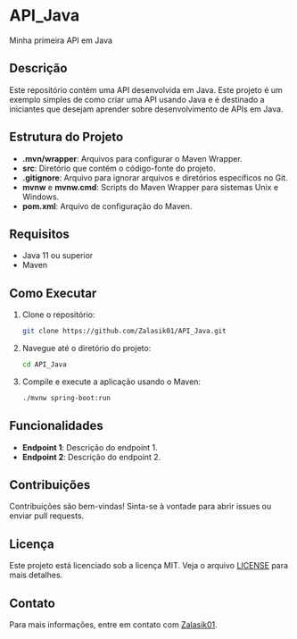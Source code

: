 # API_Java

Minha primeira API em Java

## Descrição

Este repositório contém uma API desenvolvida em Java. Este projeto é um exemplo simples de como criar uma API usando Java e é destinado a iniciantes que desejam aprender sobre desenvolvimento de APIs em Java.

## Estrutura do Projeto

- **.mvn/wrapper**: Arquivos para configurar o Maven Wrapper.
- **src**: Diretório que contém o código-fonte do projeto.
- **.gitignore**: Arquivo para ignorar arquivos e diretórios específicos no Git.
- **mvnw** e **mvnw.cmd**: Scripts do Maven Wrapper para sistemas Unix e Windows.
- **pom.xml**: Arquivo de configuração do Maven.

## Requisitos

- Java 11 ou superior
- Maven

## Como Executar

1. Clone o repositório:
    ```bash
    git clone https://github.com/Zalasik01/API_Java.git
    ```
2. Navegue até o diretório do projeto:
    ```bash
    cd API_Java
    ```
3. Compile e execute a aplicação usando o Maven:
    ```bash
    ./mvnw spring-boot:run
    ```

## Funcionalidades

- **Endpoint 1**: Descrição do endpoint 1.
- **Endpoint 2**: Descrição do endpoint 2.

## Contribuições

Contribuições são bem-vindas! Sinta-se à vontade para abrir issues ou enviar pull requests.

## Licença

Este projeto está licenciado sob a licença MIT. Veja o arquivo [LICENSE](LICENSE) para mais detalhes.

## Contato

Para mais informações, entre em contato com [Zalasik01](https://github.com/Zalasik01).

